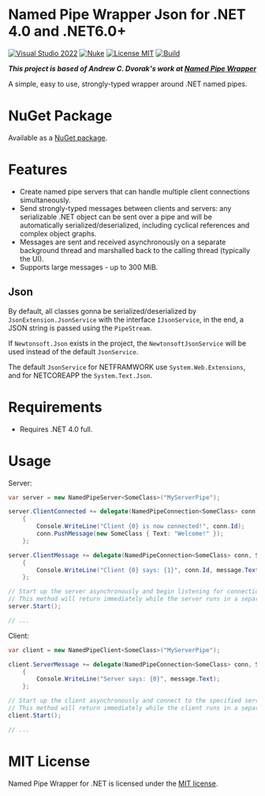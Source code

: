 # Named Pipe Wrapper Json for .NET 4.0 and .NET6.0+

[![Visual Studio 2022](https://img.shields.io/badge/Visual%20Studio-2022-blue)](https://github.com/ricaun-io/named-pipe-wrapper-json)
[![Nuke](https://img.shields.io/badge/Nuke-Build-blue)](https://nuke.build/)
[![License MIT](https://img.shields.io/badge/License-MIT-blue.svg)](LICENSE)
[![Build](https://github.com/ricaun-io/named-pipe-wrapper-json/actions/workflows/Build.yml/badge.svg)](https://github.com/ricaun-io/named-pipe-wrapper-json/actions)

***This project is based of Andrew C. Dvorak's work at [Named Pipe Wrapper](https://github.com/acdvorak/named-pipe-wrapper)***

A simple, easy to use, strongly-typed wrapper around .NET named pipes.

# NuGet Package

Available as a [NuGet package](https://www.nuget.org/packages/NamedPipeWrapper/).

# Features

*  Create named pipe servers that can handle multiple client connections simultaneously.
*  Send strongly-typed messages between clients and servers: any serializable .NET object can be sent over a pipe and will be automatically serialized/deserialized, including cyclical references and complex object graphs.
*  Messages are sent and received asynchronously on a separate background thread and marshalled back to the calling thread (typically the UI).
*  Supports large messages - up to 300 MiB.

## Json

By default, all classes gonna be serialized/deserialized by `JsonExtension.JsonService` with the interface `IJsonService`, in the end, a JSON string is passed using the `PipeStream`.

If `Newtonsoft.Json` exists in the project, the `NewtonsoftJsonService` will be used instead of the default `JsonService`. 

The default `JsonService` for NETFRAMWORK use `System.Web.Extensions`, and for NETCOREAPP the `System.Text.Json`.

# Requirements

* Requires .NET 4.0 full.

# Usage

Server:

```csharp
var server = new NamedPipeServer<SomeClass>("MyServerPipe");

server.ClientConnected += delegate(NamedPipeConnection<SomeClass> conn)
    {
        Console.WriteLine("Client {0} is now connected!", conn.Id);
        conn.PushMessage(new SomeClass { Text: "Welcome!" });
    };

server.ClientMessage += delegate(NamedPipeConnection<SomeClass> conn, SomeClass message)
    {
        Console.WriteLine("Client {0} says: {1}", conn.Id, message.Text);
    };

// Start up the server asynchronously and begin listening for connections.
// This method will return immediately while the server runs in a separate background thread.
server.Start();

// ...
```

Client:

```csharp
var client = new NamedPipeClient<SomeClass>("MyServerPipe");

client.ServerMessage += delegate(NamedPipeConnection<SomeClass> conn, SomeClass message)
    {
        Console.WriteLine("Server says: {0}", message.Text);
    };

// Start up the client asynchronously and connect to the specified server pipe.
// This method will return immediately while the client runs in a separate background thread.
client.Start();

// ...
```

# MIT License

Named Pipe Wrapper for .NET is licensed under the [MIT license](LICENSE).
